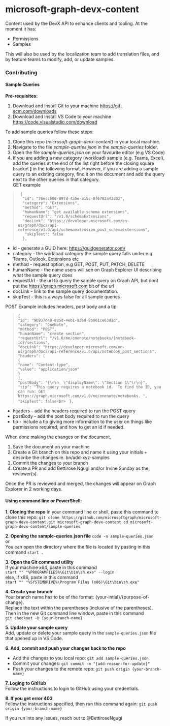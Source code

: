 # microsoft-graph-devx-content
Content used by the DevX API to enhance clients and tooling. At the moment it has: 
- Permissions
- Samples

This will also be used by the localization team to add translation files, and by feature teams to modify, add, or update samples. 

### Contributing
#### Sample Queries

**Pre-requisites:**
1. Download and Install Git to your machine https://git-scm.com/downloads
2. Download and Install VS Code to your machine https://code.visualstudio.com/download

To add sample queries follow these steps:
1. Clone this repo (*microsoft-graph-devx-content*) in your local machine.
2. Navigate to the file *sample-queries.json* in the *sample-queries* folder.
3. Open the file *sample-queries.json* on your favourite editor (e.g VS Code)
4. If you are adding a new category (workload) sample (e.g. Teams, Excel), add the queries at the end of the list right before the closing square bracket **]** in the following format. However, if you are adding a sample query to an existing category, find it on the document and add the query next to the other queries in that category. <br>
GET example <br>
>      {
>       "id": "76ecc500-897d-4a5e-a15c-0f6702a43d32",
>       "category": "Extensions",
>       "method": "GET",
>       "humanName": "get available schema extensions",
>       "requestUrl": "/v1.0/schemaExtensions",
>       "docLink": "https://developer.microsoft.com/en-us/graph/docs/api-reference/v1.0/api/schemaextension_post_schemaextensions",
>        "skipTest": false
>       },

- id - generate a GUID here: https://guidgenerator.com/ <br>
- category - the workload category the sample query falls under e.g. Teams, Outlook, Extensions etc <br>
- method - request option, e.g GET, POST, PUT, PATCH, DELETE <br>
- humanName - the name users will see on Graph Explorer UI describing what the sample query does <br>
- requestUrl - the url to query the sample query on Graph API, but dont put the https://graph.microsoft.com bit of the url <br>
- docLink - link to the sample query documentation. <br>
- skipTest - this is always false for all sample queries <br>

POST Example includes headers, post body and a tip <br>
>    `{`<br>
>        `"id": "9b937d40-885d-4eb1-a36d-9b001ce63d1d",`<br>
       `"category": "OneNote",`<br>
        `"method": "POST",`<br>
        `"humanName": "create section",`<br>
        `"requestUrl": "/v1.0/me/onenote/notebooks/{notebook-id}/sections",`<br>
        `"docLink": "https://developer.microsoft.com/en-us/graph/docs/api-reference/v1.0/api/notebook_post_sections",`<br>
        `"headers": [`<br>
            `{`<br>
                `"name": "Content-type",`<br>
                `"value": "application/json"`<br>
            `}`<br>
        `],`<br>
        `"postBody": "{\r\n  \"displayName\": \"Section 1\"\r\n}",`<br>
        `"tip": "This query requires a notebook id.  To find the ID, you can run: GET https://graph.microsoft.com/v1.0/me/onenote/notebooks. ",`<br>
        `"skipTest": false<br>`
   ` },`<br>
- headers - add the headers required to run the POST query
- postBody - add the post body required to run the query
- tip - include a tip giving more information to the user on things like permissions required, and how to get an id if needed.

When done making the changes on the document, 
1. Save the document on your machine
2. Create a Git branch on this repo and name it using your initials + describe the changes ie. bn/add-xyz-samples
3. Commit the changes to your branch 
4. Create a PR and add Bettirose Ngugi and/or Irvine Sunday as the reviewer(s).

Once the PR is reviewed and merged, the changes will appear on Graph Explorer in 2 working days.

#### Using command line or PowerShell:

**1. Cloning the repo**
In your command line or shell, paste this command to clone this repo:
`git clone https://github.com/microsoftgraph/microsoft-graph-devx-content.git microsoft-graph-devx-content
cd microsoft-graph-devx-content/sample-queries
`

**2. Opening the sample-queries.json file**
`code -n sample-queries.json
` <br>
or<br> 
You can open the directory where the file is located by pasting in this command
`start .
`

**3. Open the Git command utility**<br>
If your machine x64, paste in this command <br>
`start "" "%PROGRAMFILES%\Git\bin\sh.exe" --login
`<br>
else, if x86, paste in this command<br>
`start "" "%SYSTEMDRIVE%\Program Files (x86)\Git\bin\sh.exe"
`

**4. Create your branch**<br>
Your branch name has to be of the format: {your-intial}/{purpose-of-change}. <br>
Replace the text within the parentheses (inclusive of the parentheses).<br>
Then in the new Git command line window, paste in this command <br>
`git checkout -b {your-branch-name}
`

**5. Update your sample query** <br>
Add, update or delete your sample query in the `sample-queries.json` file that opened up in VS Code.

**6. Add, commit and push your changes back to the repo**<br>
- Add the changes to you local repo: `git add sample-queries.json`
- Commit your changes: `git commit -m "{add-reason-for-update}"`
- Push your changes to the remote repo: `git push origin {your-branch-name}`

**7. Loging to GitHub**<br>
Follow the instructions to login to GitHub using your credentials.

**8. If you get error 403**<br>
Follow the instructions specified, then run this command again: `git push origin {your-branch-name}`

If you run into any issues, reach out to @BettiroseNgugi 
